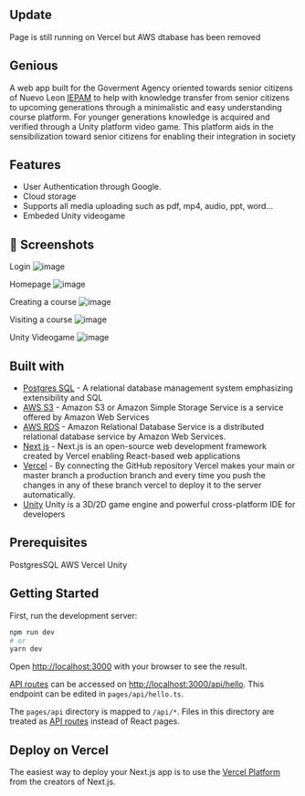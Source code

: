 ## Update
Page is still running on Vercel but AWS dtabase has been removed

## Genious
A web app built for the Goverment Agency oriented towards senior citizens of Nuevo Leon [IEPAM](https://www.nl.gob.mx/iepam) to help with knowledge transfer from senior citizens to upcoming generations through a minimalistic and easy understanding course platform. For younger generations knowledge is acquired and verified through a Unity platform video game. This platform aids in the sensibilization toward senior citizens for enabling their integration in society

## Features
- User Authentication through Google. 
- Cloud storage
- Supports all media uploading such as pdf, mp4, audio, ppt, word...
- Embeded Unity videogame

## 📸  Screenshots
Login
![image](https://user-images.githubusercontent.com/78885738/197819895-7ce7eae6-c121-46be-8902-f317ead9b748.png)

Homepage
![image](https://user-images.githubusercontent.com/78885738/197819622-eee08077-965e-4fdc-8b54-5a14bf4b6f87.png)

Creating a course
![image](https://user-images.githubusercontent.com/78885738/197819703-139417e1-a865-4771-8b1e-9f432bb5bcf1.png)

Visiting a course
![image](https://user-images.githubusercontent.com/78885738/197825194-2a95a454-4f40-4ced-9cb4-480a2934a72b.png)

Unity Videogame
![image](https://user-images.githubusercontent.com/78885738/197824512-8b4b3128-b6f4-44b8-adb1-fb34bcac1b5e.png)

## Built with
- [Postgres SQL](https://www.postgresql.org/) - A relational database management system emphasizing extensibility and SQL
- [AWS S3](https://aws.amazon.com/es/) - Amazon S3 or Amazon Simple Storage Service is a service offered by Amazon Web Services
- [AWS RDS](https://aws.amazon.com/es/) - Amazon Relational Database Service is a distributed relational database service by Amazon Web Services.
- [Next js](https://nextjs.org/) - Next.js is an open-source web development framework created by Vercel enabling React-based web applications
- [Vercel](https://vercel.com/new) - By connecting the GitHub repository Vercel makes your main or master branch a production branch and every time you push the changes in any of these branch vercel to deploy it to the server automatically.
- [Unity](https://unity.com/) Unity is a 3D/2D game engine and powerful cross-platform IDE for developers

## Prerequisites
PostgresSQL
AWS
Vercel
Unity

## Getting Started

First, run the development server:

```bash
npm run dev
# or
yarn dev
```

Open [http://localhost:3000](http://localhost:3000) with your browser to see the result.

[API routes](https://nextjs.org/docs/api-routes/introduction) can be accessed on [http://localhost:3000/api/hello](http://localhost:3000/api/hello). This endpoint can be edited in `pages/api/hello.ts`.

The `pages/api` directory is mapped to `/api/*`. Files in this directory are treated as [API routes](https://nextjs.org/docs/api-routes/introduction) instead of React pages.

## Deploy on Vercel

The easiest way to deploy your Next.js app is to use the [Vercel Platform](https://vercel.com/new?utm_medium=default-template&filter=next.js&utm_source=create-next-app&utm_campaign=create-next-app-readme) from the creators of Next.js.
